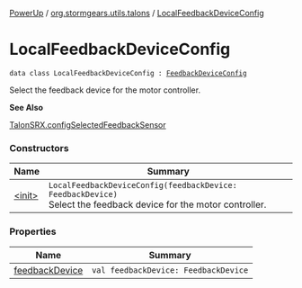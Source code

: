 [PowerUp](../../index.md) / [org.stormgears.utils.talons](../index.md) / [LocalFeedbackDeviceConfig](./index.md)

# LocalFeedbackDeviceConfig

`data class LocalFeedbackDeviceConfig : `[`FeedbackDeviceConfig`](../-feedback-device-config.md)

Select the feedback device for the motor controller.

**See Also**

[TalonSRX.configSelectedFeedbackSensor](#)

### Constructors

| Name | Summary |
|---|---|
| [&lt;init&gt;](-init-.md) | `LocalFeedbackDeviceConfig(feedbackDevice: FeedbackDevice)`<br>Select the feedback device for the motor controller. |

### Properties

| Name | Summary |
|---|---|
| [feedbackDevice](feedback-device.md) | `val feedbackDevice: FeedbackDevice` |
